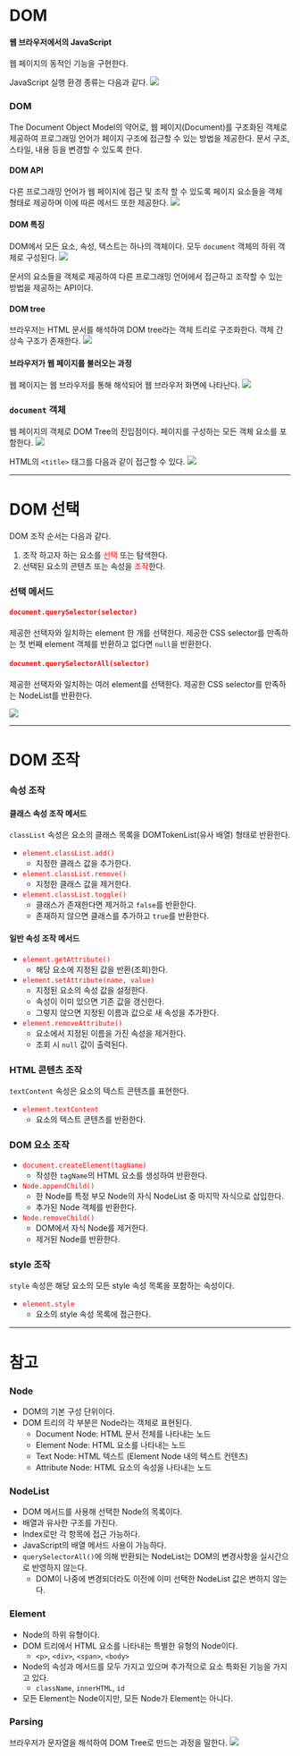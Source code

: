 # DOM
#### 웹 브라우저에서의 JavaScript
웹 페이지의 동적인 기능을 구현한다.

JavaScript 실행 환경 종류는 다음과 같다.
![](https://velog.velcdn.com/images/pyoung/post/bbcd9c8f-0e85-424f-a61a-498b987c15b4/image.png)

### DOM
The Document Object Model의 약어로, 웹 페이지(Document)를 구조화된 객체로 제공하여 프로그래밍 언어가 페이지 구조에 접근할 수 있는 방법을 제공한다. 문서 구조, 스타일, 내용 등을 변경할 수 있도록 한다.

#### DOM API
다른 프로그래밍 언어가 웹 페이지에 접근 및 조작 할 수 있도록 페이지 요소들을 객체 형태로 제공하며 이에 따른 메서드 또한 제공한다.
![](https://velog.velcdn.com/images/pyoung/post/967231cc-b130-452c-a83e-fa7419bd7eec/image.png)

#### DOM 특징
DOM에서 모든 요소, 속성, 텍스트는 하나의 객체이다. 모두 `document` 객체의 하위 객체로 구성된다.
![](https://velog.velcdn.com/images/pyoung/post/8e267d6d-8f7a-45a8-b4db-8d2ac47cd29c/image.png)

문서의 요소들을 객체로 제공하여 다른 프로그래밍 언어에서 접근하고 조작할 수 있는 방법을 제공하는 API이다.

#### DOM tree
브라우저는 HTML 문서를 해석하여 DOM tree라는 객체 트리로 구조화한다. 객체 간 상속 구조가 존재한다.
![](https://velog.velcdn.com/images/pyoung/post/68f25ffa-cf13-43fb-81dd-0dcfa71a0a2e/image.png)

#### 브라우저가 웹 페이지를 불러오는 과정
웹 페이지는 웹 브라우저를 통해 해석되어 웹 브라우저 화면에 나타난다.
![](https://velog.velcdn.com/images/pyoung/post/9d28352d-0644-47ca-bda7-5aea124fd568/image.png)

### `document` 객체
웹 페이지의 객체로 DOM Tree의 진입점이다. 페이지를 구성하는 모든 객체 요소를 포함한다.
![](https://velog.velcdn.com/images/pyoung/post/ac75354b-1402-4174-8b4c-e881d2bb04fa/image.png)

HTML의 `<title>` 태그를 다음과 같이 접근할 수 있다.
![](https://velog.velcdn.com/images/pyoung/post/6a4c17c3-7384-4933-aa02-7505e77c48a3/image.png)

***

# DOM 선택
DOM 조작 순서는 다음과 같다.

1. 조작 하고자 하는 요소를 <span style="color: red;">선택</span> 또는 탐색한다.
2. 선택된 요소의 콘텐츠 또는 속성을 <span style="color: red;">조작</span>한다.

### 선택 메서드
#### <span style="color: red;">`document.querySelector(selector)`</span>
제공한 선택자와 일치하는 element 한 개를 선택한다. 제공한 CSS selector를 만족하는 첫 번째 element 객체를 반환하고 없다면 `null`을 반환한다.

#### <span style="color: red;">`document.querySelectorAll(selector)`</span>
제공한 선택자와 일치하는 여러 element를 선택한다. 제공한 CSS selector를 만족하는 NodeList를 반환한다.

![](https://velog.velcdn.com/images/pyoung/post/3a6e4252-7493-424c-929a-72511bd6f22b/image.png)

***

# DOM 조작
### 속성 조작
#### 클래스 속성 조작 메서드
`classList` 속성은 요소의 클래스 목록을 DOMTokenList(유사 배열) 형태로 반환한다.

- <span style="color: red;">`element.classList.add()`</span>
  - 지정한 클래스 값을 추가한다.
- <span style="color: red;">`element.classList.remove()`</span>
  - 지정한 클래스 값을 제거한다.
- <span style="color: red;">`element.classList.toggle()`</span>
  - 클래스가 존재한다면 제거하고 `false`를 반환한다.
  - 존재하지 않으면 클래스를 추가하고 `true`를 반환한다.
  
#### 일반 속성 조작 메서드
- <span style="color: red;">`element.getAttribute()`</span>
  - 해당 요소에 지정된 값을 반환(조회)한다.
- <span style="color: red;">`element.setAttribute(name, value)`</span>
  - 지정된 요소의 속성 값을 설정한다.
  - 속성이 이미 있으면 기존 값을 갱신한다.
  - 그렇지 않으면 지정된 이름과 값으로 새 속성을 추가한다.
- <span style="color: red;">`element.removeAttribute()`</span>
  - 요소에서 지정된 이름을 가진 속성을 제거한다.
  - 조회 시 `null` 값이 출력된다.

### HTML 콘텐츠 조작
`textContent` 속성은 요소의 텍스트 콘텐츠를 표현한다.

- <span style="color: red;">`element.textContent`</span>
  - 요소의 텍스트 콘텐츠를 반환한다.

### DOM 요소 조작
- <span style="color: red;">`document.createElement(tagName)`</span>
  - 작성한 `tagName`의 HTML 요소를 생성하여 반환한다.
- <span style="color: red;">`Node.appendChild()`</span>
  - 한 Node를 특정 부모 Node의 자식 NodeList 중 마지막 자식으로 삽입한다.
  - 추가된 Node 객체를 반환한다.
- <span style="color: red;">`Node.removeChild()`</span>
  - DOM에서 자식 Node를 제거한다.
  - 제거된 Node를 반환한다.

### style 조작
`style` 속성은 해당 요소의 모든 style 속성 목록을 포함하는 속성이다.

- <span style="color: red;">`element.style`</span>
  - 요소의 style 속성 목록에 접근한다.
***

# 참고
### Node
- DOM의 기본 구성 단위이다.
- DOM 트리의 각 부분은 Node라는 객체로 표현된다.
  - Document Node: HTML 문서 전체를 나타내는 노드
  - Element Node: HTML 요소를 나타내는 노드
  - Text Node: HTML 텍스트 (Element Node 내의 텍스트 컨텐츠)
  - Attribute Node: HTML 요소의 속성을 나타내는 노드
  
### NodeList
- DOM 메서드를 사용해 선택한 Node의 목록이다.
- 배열과 유사한 구조를 가진다.
- Index로만 각 항목에 접근 가능하다.
- JavaScript의 배열 메서드 사용이 가능하다.
- `querySelectorAll()`에 의해 반환되는 NodeList는 DOM의 변경사항을 실시간으로 반영하지 않는다.
  - DOM이 나중에 변경되더라도 이전에 이미 선택한 NodeList 값은 변하지 않는다.

### Element
- Node의 하위 유형이다.
- DOM 트리에서 HTML 요소를 나타내는 특별한 유형의 Node이다.
  - `<p>`, `<div>`, `<span>`, `<body>`
- Node의 속성과 메서드를 모두 가지고 있으며 추가적으로 요소 특화된 기능을 가지고 있다.
  - `className`, `innerHTML`, `id`
- 모든 Element는 Node이지만, 모든 Node가 Element는 아니다.

### Parsing
브라우저가 문자열을 해석하여 DOM Tree로 만드는 과정을 말한다.
![](https://velog.velcdn.com/images/pyoung/post/5d54ecaa-0b3f-4568-9223-4a13bcee7183/image.png)
